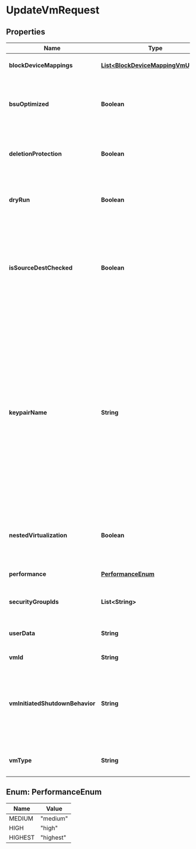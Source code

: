 

# UpdateVmRequest


## Properties

| Name | Type | Description | Notes |
|------------ | ------------- | ------------- | -------------|
|**blockDeviceMappings** | [**List&lt;BlockDeviceMappingVmUpdate&gt;**](BlockDeviceMappingVmUpdate.md) | One or more block device mappings of the VM. |  [optional] |
|**bsuOptimized** | **Boolean** | This parameter is not available. It is present in our API for the sake of historical compatibility with AWS. |  [optional] |
|**deletionProtection** | **Boolean** | If true, you cannot delete the VM unless you change this parameter back to false. |  [optional] |
|**dryRun** | **Boolean** | If true, checks whether you have the required permissions to perform the action. |  [optional] |
|**isSourceDestChecked** | **Boolean** | (Net only) If true, the source/destination check is enabled. If false, it is disabled. This value must be false for a NAT VM to perform network address translation (NAT) in a Net. |  [optional] |
|**keypairName** | **String** | The name of a keypair you want to associate with the VM.&lt;br /&gt; When you replace the keypair of a VM with another one, the metadata of the VM is modified to reflect the new public key, but the replacement is still not effective in the operating system of the VM. To complete the replacement and effectively apply the new keypair, you need to perform other actions inside the VM. For more information, see [Modifying the Keypair of a VM](https://docs.outscale.com/en/userguide/Modifying-the-Keypair-of-a-VM.html). |  [optional] |
|**nestedVirtualization** | **Boolean** | (dedicated tenancy only) If true, nested virtualization is enabled. If false, it is disabled. |  [optional] |
|**performance** | [**PerformanceEnum**](#PerformanceEnum) | The performance of the VM (&#x60;medium&#x60; \\| &#x60;high&#x60; \\|  &#x60;highest&#x60;). |  [optional] |
|**securityGroupIds** | **List&lt;String&gt;** | One or more IDs of security groups for the VM. |  [optional] |
|**userData** | **String** | The Base64-encoded MIME user data, limited to 500 kibibytes (KiB). |  [optional] |
|**vmId** | **String** | The ID of the VM. |  |
|**vmInitiatedShutdownBehavior** | **String** | The VM behavior when you stop it. If set to &#x60;stop&#x60;, the VM stops. If set to &#x60;restart&#x60;, the VM stops then automatically restarts. If set to &#x60;terminate&#x60;, the VM stops and is terminated. |  [optional] |
|**vmType** | **String** | The type of VM. For more information, see [VM Types](https://docs.outscale.com/en/userguide/VM-Types.html). |  [optional] |



## Enum: PerformanceEnum

| Name | Value |
|---- | -----|
| MEDIUM | &quot;medium&quot; |
| HIGH | &quot;high&quot; |
| HIGHEST | &quot;highest&quot; |



